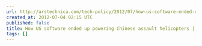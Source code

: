 ```yaml
---
url: http://arstechnica.com/tech-policy/2012/07/how-us-software-ended-up-in-chinese-assault-helicopters/
created_at: 2012-07-04 02:15 UTC
published: false
title: How US software ended up powering Chinese assault helicopters | Ars Technica
tags: []
---
```



